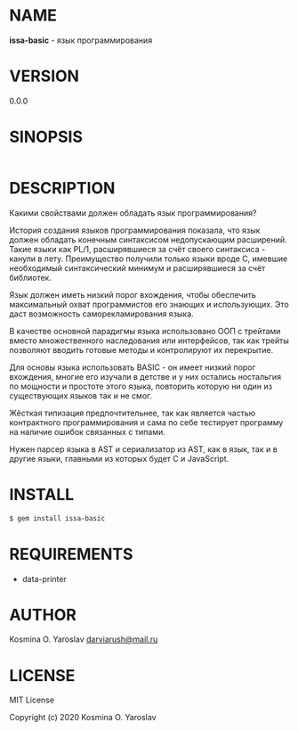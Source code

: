 # NAME

**issa-basic** - язык программирования

# VERSION

0.0.0

# SINOPSIS

```ruby

```

# DESCRIPTION

Какими свойствами должен обладать язык программирования?

История создания языков программирования показала, что язык должен обладать конечным синтаксисом недопускающим расширений. Такие языки как PL/1, расширявшиеся за счёт своего синтаксиса - канули в лету. Преимущество получили только языки вроде C, имевшие необходимый синтаксический минимум и расширявшиеся за счёт библиотек.

Язык должен иметь низкий порог вхождения, чтобы обеспечить максимальный охват программистов его знающих и использующих. Это даст возможность саморекламирования языка.

В качестве основной парадигмы языка использовано ООП с трейтами вместо множественного наследования или интерфейсов, так как трейты позволяют вводить готовые методы и контролируют их перекрытие.

Для основы языка использовать BASIC - он имеет низкий порог вхождения, многие его изучали в детстве и у них остались ностальгия по мощности и простоте этого языка, повторить которую ни один из существующих языков так и не смог.

Жёсткая типизация предпочтительнее, так как является частью контрактного программирования и сама по себе тестирует программу на наличие ошибок связанных с типами.

Нужен парсер языка в AST и сериализатор из AST, как в язык, так и в другие языки, главными из которых будет C и JavaScript.


# INSTALL

```sh
$ gem install issa-basic
```

# REQUIREMENTS

* data-printer

# AUTHOR

Kosmina O. Yaroslav <darviarush@mail.ru>

# LICENSE

MIT License

Copyright (c) 2020 Kosmina O. Yaroslav